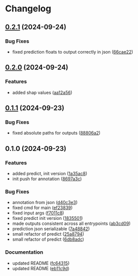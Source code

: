 # Changelog

## [0.2.1](https://github.com/cuspuk/genovisio_isv/compare/v0.2.0...v0.2.1) (2024-09-24)


### Bug Fixes

* fixed prediction floats to output correctly in json ([66cae22](https://github.com/cuspuk/genovisio_isv/commit/66cae22e5b77777e096bcac585d681def7216342))

## [0.2.0](https://github.com/cuspuk/genovisio_isv/compare/v0.1.1...v0.2.0) (2024-09-24)


### Features

* added shap values ([aa12a56](https://github.com/cuspuk/genovisio_isv/commit/aa12a56bb1063ecde320eacf5d762ce3d61b632e))

## [0.1.1](https://github.com/cuspuk/genovisio_isv/compare/v0.1.0...v0.1.1) (2024-09-23)


### Bug Fixes

* fixed absolute paths for outputs ([88806a2](https://github.com/cuspuk/genovisio_isv/commit/88806a2f98ab78cf102449db8d30aa6a2643d495))

## 0.1.0 (2024-09-23)


### Features

* added predict, init version ([1a35ac8](https://github.com/cuspuk/genovisio_isv/commit/1a35ac89794548d5a6c91db22a06eabbd97abe78))
* init push for annotation ([8697a3c](https://github.com/cuspuk/genovisio_isv/commit/8697a3cfecf63d7c3cbd6ce075a4e8c4f3096978))


### Bug Fixes

* annotation from json ([d40c3e3](https://github.com/cuspuk/genovisio_isv/commit/d40c3e3556ddf12225bac50546d4859640cc9fe2))
* fixed cmd for main ([ef23839](https://github.com/cuspuk/genovisio_isv/commit/ef2383953f209d499bf62a4328e99c5d556c07bc))
* fixed input args ([f7011c8](https://github.com/cuspuk/genovisio_isv/commit/f7011c85b76f86aea2709726f3f872b343bbe698))
* fixed predict init version ([1835501](https://github.com/cuspuk/genovisio_isv/commit/1835501a3f77284d6071897703a930a9949287cb))
* made outputs consistent across all entrypoints ([ab3cd09](https://github.com/cuspuk/genovisio_isv/commit/ab3cd0985ed2f30d3b6c8c8bd9ac1ff7a4912ac0))
* prediction json serializable ([7a48842](https://github.com/cuspuk/genovisio_isv/commit/7a488425972bc32cc42e04459ebbc5ae417fb268))
* small refactor  of predict ([25a8794](https://github.com/cuspuk/genovisio_isv/commit/25a8794223c902f2400735da2ca08c2bc0cba6a3))
* small refactor  of predict ([6db8adc](https://github.com/cuspuk/genovisio_isv/commit/6db8adc7b57bd8648aa105e66704d21abb0e643f))


### Documentation

* updated README ([fc64315](https://github.com/cuspuk/genovisio_isv/commit/fc64315db3931fd1cb80bbb9774536bd4581fd7b))
* updated README ([eb11c9d](https://github.com/cuspuk/genovisio_isv/commit/eb11c9d5aa2ed1280a2d1dfbd93483d3ce3f0171))
